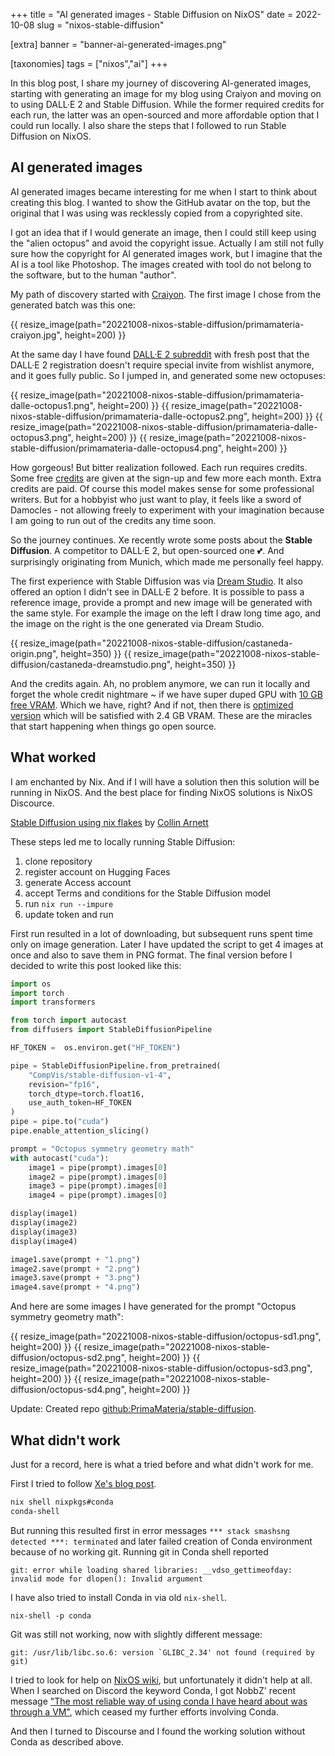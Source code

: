 +++
title = "AI generated images - Stable Diffusion on NixOS"
date = 2022-10-08
slug = "nixos-stable-diffusion"

[extra]
banner = "banner-ai-generated-images.png"

[taxonomies]
tags = ["nixos","ai"]
+++

In this blog post, I share my journey of discovering AI-generated images,
starting with generating an image for my blog using Craiyon and moving on to
using DALL·E 2 and Stable Diffusion. While the former required credits for each
run, the latter was an open-sourced and more affordable option that I could run
locally. I also share the steps that I followed to run Stable Diffusion on
NixOS.

<!-- more -->
<!-- TOC -->

## AI generated images

AI generated images became interesting for me when I start to think about
creating this blog. I wanted to show the GitHub avatar on the top, but the
original that I was using was recklessly copied from a copyrighted site.

I got an idea that if I would generate an image, then I could still keep using
the "alien octopus" and avoid the copyright issue. Actually I am still not fully
sure how the copyright for AI generated images work, but I imagine that the AI
is a tool like Photoshop. The images created with tool do not belong to the
software, but to the human "author".

My path of discovery started with [Craiyon](https://www.craiyon.com/). The first
image I chose from the generated batch was this one:

{{ resize_image(path="20221008-nixos-stable-diffusion/primamateria-craiyon.jpg", height=200) }}

At the same day I have found
[DALL·E 2 subreddit](https://www.reddit.com/r/dalle2/) with fresh post that the
DALL·E 2 registration doesn't require special invite from wishlist anymore, and
it goes fully public. So I jumped in, and generated some new octopuses:

{{ resize_image(path="20221008-nixos-stable-diffusion/primamateria-dalle-octopus1.png", height=200) }}
{{ resize_image(path="20221008-nixos-stable-diffusion/primamateria-dalle-octopus2.png", height=200) }}
{{ resize_image(path="20221008-nixos-stable-diffusion/primamateria-dalle-octopus3.png", height=200) }}
{{ resize_image(path="20221008-nixos-stable-diffusion/primamateria-dalle-octopus4.png", height=200) }}

How gorgeous! But bitter realization followed. Each run requires credits. Some
free
[credits](https://help.openai.com/en/articles/6399305-how-dall-e-credits-work)
are given at the sign-up and few more each month. Extra credits are paid. Of
course this model makes sense for some professional writers. But for a hobbyist
who just want to play, it feels like a sword of Damocles - not allowing freely
to experiment with your imagination because I am going to run out of the credits
any time soon.

So the journey continues. Xe recently wrote some posts about the **Stable
Diffusion**. A competitor to DALL·E 2, but open-sourced one 💕. And surprisingly
originating from Munich, which made me personally feel happy.

The first experience with Stable Diffusion was via
[Dream Studio](https://beta.dreamstudio.ai/dream). It also offered an option I
didn't see in DALL·E 2 before. It is possible to pass a reference image, provide
a prompt and new image will be generated with the same style. For example the
image on the left I draw long time ago, and the image on the right is the one
generated via Dream Studio.

{{ resize_image(path="20221008-nixos-stable-diffusion/castaneda-origin.png", height=350) }}
{{ resize_image(path="20221008-nixos-stable-diffusion/castaneda-dreamstudio.png", height=350) }}

And the credits again. Ah, no problem anymore, we can run it locally and forget
the whole credit nightmare ~ if we have super duped GPU with
[10 GB free VRAM](https://github.com/CompVis/stable-diffusion). Which we have,
right? And if not, then there is
[optimized version](https://github.com/basujindal/stable-diffusion) which will
be satisfied with 2.4 GB VRAM. These are the miracles that start happening when
things go open source.

## What worked

I am enchanted by Nix. And if I will have a solution then this solution will be
running in NixOS. And the best place for finding NixOS solutions is NixOS
Discource.

[Stable Diffusion using nix flakes](https://discourse.nixos.org/t/stable-diffusion-using-nix-flakes/21610)
by [Collin Arnett](https://collinarnett.me/)

These steps led me to locally running Stable Diffusion:

1. clone repository
1. register account on Hugging Faces
1. generate Access account
1. accept Terms and conditions for the Stable Diffusion model
1. run `nix run --impure`
1. update token and run

First run resulted in a lot of downloading, but subsequent runs spent time only
on image generation. Later I have updated the script to get 4 images at once and
also to save them in PNG format. The final version before I decided to write
this post looked like this:

```python
import os
import torch
import transformers

from torch import autocast
from diffusers import StableDiffusionPipeline

HF_TOKEN =  os.environ.get("HF_TOKEN")

pipe = StableDiffusionPipeline.from_pretrained(
    "CompVis/stable-diffusion-v1-4",
    revision="fp16",
    torch_dtype=torch.float16,
    use_auth_token=HF_TOKEN
)
pipe = pipe.to("cuda")
pipe.enable_attention_slicing()

prompt = "Octopus symmetry geometry math"
with autocast("cuda"):
    image1 = pipe(prompt).images[0]
    image2 = pipe(prompt).images[0]
    image3 = pipe(prompt).images[0]
    image4 = pipe(prompt).images[0]

display(image1)
display(image2)
display(image3)
display(image4)

image1.save(prompt + "1.png")
image2.save(prompt + "2.png")
image3.save(prompt + "3.png")
image4.save(prompt + "4.png")
```

And here are some images I have generated for the prompt "Octopus symmetry
geometry math":

{{ resize_image(path="20221008-nixos-stable-diffusion/octopus-sd1.png", height=200) }}
{{ resize_image(path="20221008-nixos-stable-diffusion/octopus-sd2.png", height=200) }}
{{ resize_image(path="20221008-nixos-stable-diffusion/octopus-sd3.png", height=200) }}
{{ resize_image(path="20221008-nixos-stable-diffusion/octopus-sd4.png", height=200) }}

Update: Created repo
[github:PrimaMateria/stable-diffusion](https://github.com/PrimaMateria/stabble-diffusion).

## What didn't work

Just for a record, here is what a tried before and what didn't work for me.

First I tried to follow
[Xe's blog post](https://xeiaso.net/blog/stable-diffusion-nixos).

```bash
nix shell nixpkgs#conda
conda-shell
```

But running this resulted first in error messages
`*** stack smashsng detected ***: terminated` and later failed creation of Conda
environment because of no working git. Running git in Conda shell reported

```
git: error while loading shared libraries: __vdso_gettimeofday: invalid mode for dlopen(): Invalid argument
```

I have also tried to install Conda in via old `nix-shell`.

```
nix-shell -p conda
```

Git was still not working, now with slightly different message:

```
git: /usr/lib/libc.so.6: version `GLIBC_2.34' not found (required by git)
```

I tried to look for help on [NixOS wiki](https://nixos.wiki/wiki/Python#conda),
but unfortunately it didn't help at all. When I searched on Discord the keyword
Conda, I got NobbZ' recent message
["The most reliable way of using conda I have heard about was through a VM"](https://discordapp.com/channels/568306982717751326/747637173364457632/1027938976453120051),
which ceased my further efforts involving Conda.

And then I turned to Discourse and I found the working solution without Conda as
described above.
